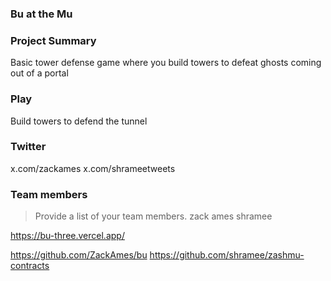 
### Bu at the Mu

### Project Summary

Basic tower defense game where you build towers to defeat ghosts coming out of a portal

### Play

Build towers to defend the tunnel

### Twitter
x.com/zackames
x.com/shrameetweets

### Team members
> Provide a list of your team members.
zack ames
shramee

https://bu-three.vercel.app/

https://github.com/ZackAmes/bu
https://github.com/shramee/zashmu-contracts